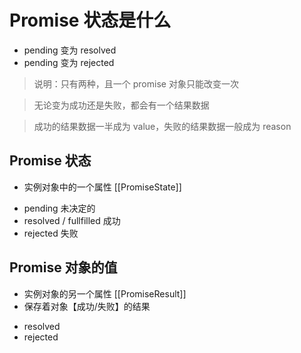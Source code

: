 # Promise 状态是什么

-   pending 变为 resolved
-   pending 变为 rejected

> 说明：只有两种，且一个 promise 对象只能改变一次

> 无论变为成功还是失败，都会有一个结果数据

> 成功的结果数据一半成为 value，失败的结果数据一般成为 reason

## Promise 状态

-   实例对象中的一个属性 [[PromiseState]]

*   pending 未决定的
*   resolved / fullfilled 成功
*   rejected 失败

## Promise 对象的值

-   实例对象的另一个属性 [[PromiseResult]]
-   保存着对象【成功/失败】的结果

*   resolved
*   rejected
